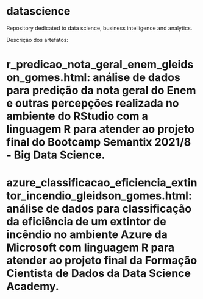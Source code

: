 # datascience
Repository dedicated to data science, business intelligence and analytics.

Descrição dos artefatos: 

# r_predicao_nota_geral_enem_gleidson_gomes.html: análise de dados para predição da nota geral do Enem e outras percepções realizada no ambiente do RStudio com a linguagem R para atender ao projeto final do Bootcamp Semantix 2021/8 - Big Data Science.

# azure_classificacao_eficiencia_extintor_incendio_gleidson_gomes.html: análise de dados para classificação da eficiência de um extintor de incêndio no ambiente Azure da Microsoft com linguagem R para atender ao projeto final da Formação Cientista de Dados da Data Science Academy.
